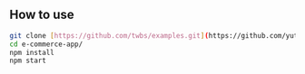 ## How to use

```sh
git clone [https://github.com/twbs/examples.git](https://github.com/yutianrun7/e-commerce-app)
cd e-commerce-app/
npm install
npm start
```
